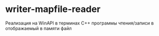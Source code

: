 # writer-mapfile-reader

Реализация на WinAPI в терминах C++ программы чтения/записи в отображаемый в памяти файл
